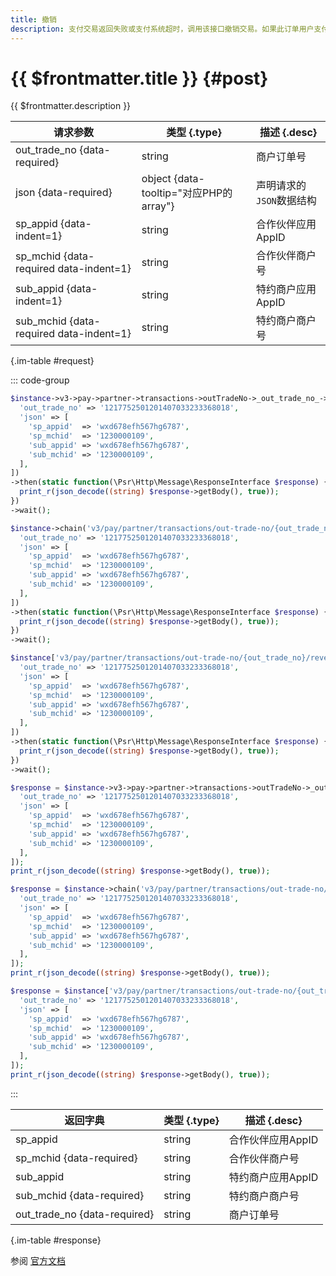 ```yaml
---
title: 撤销
description: 支付交易返回失败或支付系统超时，调用该接口撤销交易。如果此订单用户支付失败，微信支付系统会将此订单关闭；如果用户支付成功，微信支付系统会将此订单资金退还给用户。
---
```


# {{ $frontmatter.title }} {#post}

{{ $frontmatter.description }}

| 请求参数 | 类型 {.type} | 描述 {.desc}
| --- | --- | ---
| out_trade_no {data-required} | string | 商户订单号
| json {data-required} | object {data-tooltip="对应PHP的array"} | 声明请求的`JSON`数据结构
| sp_appid {data-indent=1} | string | 合作伙伴应用AppID
| sp_mchid {data-required data-indent=1} | string | 合作伙伴商户号
| sub_appid {data-indent=1} | string | 特约商户应用AppID
| sub_mchid {data-required data-indent=1} | string | 特约商户商户号

{.im-table #request}

::: code-group

```php [异步纯链式]
$instance->v3->pay->partner->transactions->outTradeNo->_out_trade_no_->reverse->postAsync([
  'out_trade_no' => '1217752501201407033233368018',
  'json' => [
    'sp_appid'  => 'wxd678efh567hg6787',
    'sp_mchid'  => '1230000109',
    'sub_appid' => 'wxd678efh567hg6787',
    'sub_mchid' => '1230000109',
  ],
])
->then(static function(\Psr\Http\Message\ResponseInterface $response) {
  print_r(json_decode((string) $response->getBody(), true));
})
->wait();
```

```php [异步声明式]
$instance->chain('v3/pay/partner/transactions/out-trade-no/{out_trade_no}/reverse')->postAsync([
  'out_trade_no' => '1217752501201407033233368018',
  'json' => [
    'sp_appid'  => 'wxd678efh567hg6787',
    'sp_mchid'  => '1230000109',
    'sub_appid' => 'wxd678efh567hg6787',
    'sub_mchid' => '1230000109',
  ],
])
->then(static function(\Psr\Http\Message\ResponseInterface $response) {
  print_r(json_decode((string) $response->getBody(), true));
})
->wait();
```

```php [异步属性式]
$instance['v3/pay/partner/transactions/out-trade-no/{out_trade_no}/reverse']->postAsync([
  'out_trade_no' => '1217752501201407033233368018',
  'json' => [
    'sp_appid'  => 'wxd678efh567hg6787',
    'sp_mchid'  => '1230000109',
    'sub_appid' => 'wxd678efh567hg6787',
    'sub_mchid' => '1230000109',
  ],
])
->then(static function(\Psr\Http\Message\ResponseInterface $response) {
  print_r(json_decode((string) $response->getBody(), true));
})
->wait();
```

```php [同步纯链式]
$response = $instance->v3->pay->partner->transactions->outTradeNo->_out_trade_no_->reverse->post([
  'out_trade_no' => '1217752501201407033233368018',
  'json' => [
    'sp_appid'  => 'wxd678efh567hg6787',
    'sp_mchid'  => '1230000109',
    'sub_appid' => 'wxd678efh567hg6787',
    'sub_mchid' => '1230000109',
  ],
]);
print_r(json_decode((string) $response->getBody(), true));
```

```php [同步声明式]
$response = $instance->chain('v3/pay/partner/transactions/out-trade-no/{out_trade_no}/reverse')->post([
  'out_trade_no' => '1217752501201407033233368018',
  'json' => [
    'sp_appid'  => 'wxd678efh567hg6787',
    'sp_mchid'  => '1230000109',
    'sub_appid' => 'wxd678efh567hg6787',
    'sub_mchid' => '1230000109',
  ],
]);
print_r(json_decode((string) $response->getBody(), true));
```

```php [同步属性式]
$response = $instance['v3/pay/partner/transactions/out-trade-no/{out_trade_no}/reverse']->post([
  'out_trade_no' => '1217752501201407033233368018',
  'json' => [
    'sp_appid'  => 'wxd678efh567hg6787',
    'sp_mchid'  => '1230000109',
    'sub_appid' => 'wxd678efh567hg6787',
    'sub_mchid' => '1230000109',
  ],
]);
print_r(json_decode((string) $response->getBody(), true));
```

:::

| 返回字典 | 类型 {.type} | 描述 {.desc}
| --- | --- | ---
| sp_appid | string | 合作伙伴应用AppID
| sp_mchid {data-required} | string | 合作伙伴商户号
| sub_appid | string | 特约商户应用AppID
| sub_mchid {data-required} | string | 特约商户商户号
| out_trade_no {data-required} | string | 商户订单号

{.im-table #response}

参阅 [官方文档](https://pay.weixin.qq.com/doc/v3/partner/4012382181)
